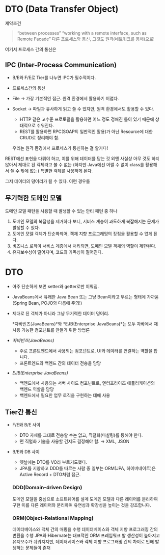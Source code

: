 # DTO (Data Transfer Object)
제약조건
> “between processes”
> “working with a remote interface, such as Remote Facade”
> 다른 프로세스와 통신, 그것도 원격(네트워크를 통해)으로!

여기서 프로세스 간의 통신은
## IPC (Inter-Process Communication)
* B/E와 F/E로 Tier를 나누면 IPC가 필수적이다.
* 프로세스간의 통신
* File → 가장 기본적인 접근. 원격 환경에서 활용하기 어렵다.
* Socket → 파일과 유사하게 읽고 쓸 수 있지만, 원격 환경에서도 활용할 수 있다.
    * HTTP 같은 고수준 프로토콜을 활용하면 어느 정도 정해진 틀이 있기 때문에 상대적으로 쉬워진다.
    * REST를 활용하면 RPC(SOAP의 일반적인 활용)가 아닌 Resource에 대한 CRUD로 정리해야 함.

    우리는 원격 환경에서 프로세스가 통신하는 걸 할거다!

REST에선 표현을 다뤄야 하고, 이를 위해 데이터를 담는 것 외엔 사실상 아무 것도 하지 않아서 제대로 된 객체라고 볼 수 없는 (하지만 Java에선 어쩔 수 없이 class를 활용해서 쓸 수 밖에 없는) 특별한 객체를 사용하게 된다.

그저 데이터의 덩어리가 될 수 있다. 이런 경우를
## 무기력한 도메인 모델
도메인 모델 패턴을 사용할 때 발생할 수 있는 안티 패턴 중 하나
1. 도메인 모델의 복잡성을 제거하다 보니, 서비스 계층이 과도하게 복잡해지는 문제가 발생할 수 있다.
2. 도메인 모델 객체가 단순화되어, 객체 지향 프로그래밍의 장점을 활용할 수 없게 된다.
3. 비즈니스 로직이 서비스 계층에서 처리되면, 도메인 모델 객체의 역할이 제한된다.
4. 유지보수성이 떨어지며, 코드의 가독성이 떨어진다.

# DTO
* 아주 단순하게 보면 setter와 getter로만 이뤄짐.
* JavaBeans에서 유래한 Java Bean 또는 그냥 Bean이라고 부르는 형태에 가까움(Spring Bean, POJO와 다름에 주의!)
* 제대로 된 객체가 아니라 그냥 무기력한 데이터 덩어리. 

    *자바빈즈(JavaBeans)*와 *EJB(Enterprise JavaBeans)*는 모두 자바에서 재사용 가능한 컴포넌트를 만들기 위한 방법론
* *자바빈즈(JavaBeans)*
    * 주로 프론트엔드에서 사용되는 컴포넌트로, UI와 데이터를 연결하는 역할을 합니다.
    * 프론트엔드와 백엔드 간의 데이터 전송을 담당
* *EJB(Enterprise JavaBeans)*
    * 백엔드에서 사용되는 서버 사이드 컴포넌트로, 엔터프라이즈 애플리케이션의 백엔드 역할을 담당
    * 백엔드에서 필요한 업무 로직을 구현하는 데에 사용

## Tier간 통신
* F/E와 B/E 사이
    * DTO 자체를 그대로 전송할 수는 없고, 직렬화(마샬링)를 통해야 한다.
    * 떤 직렬화 기술을 사용할 건지도 결정해야 함. → XML, JSON
* B/E와 DB 사이
    * 옛날에는 DTO를 VO라 부르기도했다.
    * JPA를 지양하고 DDD를 따르는 사람 중 일부는 ORM(JPA, 하이버네이트)은 Active Record + DTO처럼 접근.

    ### DDD(Domain-driven Design)
    도메인 모델을 중심으로 소프트웨어를 설계
    도메인 모델과 다른 레이어를 분리하여 구현
    이를 다른 레이어와 분리하여 유연성과 확장성을 높이는 것을 강조합니다.

    ### ORM(Object-Relational Mapping)
    데이터베이스와 객체 간의 매핑을 수행
    데이터베이스와 객체 지향 프로그래밍 간의 변환을 수행
    JPA와 Hibernate는 대표적인 ORM 프레임워크
    발 생산성이 높아지고 유지보수가 쉬워지지만, 데이터베이스와 객체 지향 프로그래밍 간의 차이로 인해 발생하는 문제들이 존재
